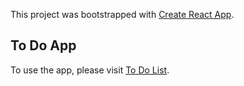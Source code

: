 This project was bootstrapped with [Create React App](https://github.com/facebook/create-react-app).

## To Do App

To use the app, please visit [To Do List](https://rakshitriya.github.io/reacttodoapp).

